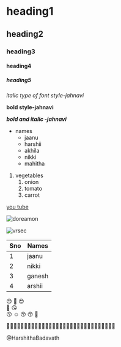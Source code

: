# heading1
## heading2
### heading3
#### heading4
##### heading5
*italic type of font style-jahnavi*

**bold style-jahnavi**

***bold and italic -jahnavi***

* names
  * jaanu
  * harshii
  * akhila
  * nikki
  * mahitha
  
1. vegetables
    1. onion
    2. tomato
    3. carrot
 
[you tube](youtube.com/)

![doreamon](https://upload.wikimedia.org/wikipedia/en/b/bd/Doraemon_character.png)

![vrsec](https://educationiconnect.com/college/wp-content/uploads/2020/04/VELAGAPUDI-RAMAKRISHNA-SIDDHARTHA-ENGINEERING-COLLEGE-Admission-Fee.jpg)

Sno|Names
---|---
1|jaanu
2|nikki
3|ganesh
4|arshii

:unamused:
:smiling_face_with_three_hearts:	:heart_eyes: 	
	:star_struck: 	 	:kissing_heart: 	
	:kissing:  	:relaxed:
:kissing_closed_eyes: 	:kissing_smiling_eyes: 
 	:smiling_face_with_tear: 	
  
  :rat::rat::rat::rat::rat::rat::rat::rat::rat::rat::rat::rat::rat::rat::rat::rat::rat::rat::rat::rat::rat::rat::rat::rat::rat::rat::rat::rat::rat::rat::rat:

@HarshithaBadavath 
